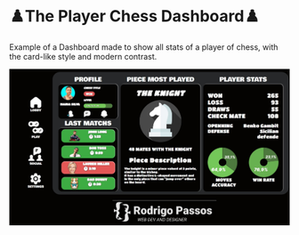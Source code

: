 <h1 >♟️The Player Chess Dashboard♟️</h1>

Example of a Dashboard made to show all stats of a player of chess,
with the card-like style and modern contrast.

<img src='https://github.com/rodrigosteps/ChessDashboard/blob/main/Captura%20de%20tela_30-7-2025_234511_127.0.0.1.jpeg'>
